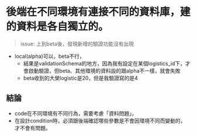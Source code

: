 # 後端在不同環境有連接不同的資料庫，建的資料是各自獨立的。

> issue:
> 上到beta後，發現新增的驗證功能沒有出現

- local(alpha)可以，beta不行，
  - 結果是validationSchema的地方，因為我有設定在某個logistics_id下，才會啟動驗證，但beta、其他環境的資料設的跟alpha不一樣，就會失敗
  - beta收到的大榮logistic是20，但是我驗證寫的是4


## 結論
- code在不同環境有不同行為，需要考慮「資料問題」。
- 在設計condition時，必須跟後端確認哪些參數是不會因環境不同而變動的，才不會有問題。
